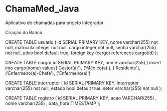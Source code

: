 # ChamaMed_Java
Aplicativo de chamadas para projeto integrador 

Criação do Banco

CREATE TABLE usuario (
    id SERIAL PRIMARY KEY,
	nome varchar(255) not null,
	matricula integer not null,
	cargo integer not null,
	senha varchar(255) not null,
    ativo bool default true,
	foreign key (cargo) references cargo(id)
);


CREATE TABLE cargo(
id SERIAL PRIMARY KEY, nome varchar(255)
)
insert into cargo(nome)
values('Gestor(a)'),
('Médico(a)'),
('Residente'),
('Enfermeiro(a)-Chefe'),
('Enfermeiro(a)')


CREATE TABLE interruptor (
    id SERIAL PRIMARY KEY,
	interruptor varchar(255) not null,
    estado bool default true,
	setor varchar(255) not null
);

CREATE TABLE registro (
    id SERIAL PRIMARY KEY,
    acao VARCHAR(255) ,
	nome varchar(255) ,
    data_hora TIMESTAMP 
);
